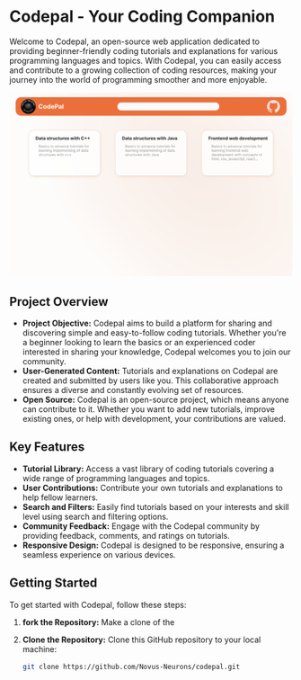 # Codepal - Your Coding Companion

Welcome to Codepal, an open-source web application dedicated to providing beginner-friendly coding tutorials and explanations for various programming languages and topics. With Codepal, you can easily access and contribute to a growing collection of coding resources, making your journey into the world of programming smoother and more enjoyable.

![prev](./designs/Mainpage.png)

## Project Overview

- **Project Objective:** Codepal aims to build a platform for sharing and discovering simple and easy-to-follow coding tutorials. Whether you're a beginner looking to learn the basics or an experienced coder interested in sharing your knowledge, Codepal welcomes you to join our community.
- **User-Generated Content:** Tutorials and explanations on Codepal are created and submitted by users like you. This collaborative approach ensures a diverse and constantly evolving set of resources.
- **Open Source:** Codepal is an open-source project, which means anyone can contribute to it. Whether you want to add new tutorials, improve existing ones, or help with development, your contributions are valued.

## Key Features

- **Tutorial Library:** Access a vast library of coding tutorials covering a wide range of programming languages and topics.
- **User Contributions:** Contribute your own tutorials and explanations to help fellow learners.
- **Search and Filters:** Easily find tutorials based on your interests and skill level using search and filtering options.
- **Community Feedback:** Engage with the Codepal community by providing feedback, comments, and ratings on tutorials.
- **Responsive Design:** Codepal is designed to be responsive, ensuring a seamless experience on various devices.

## Getting Started

To get started with Codepal, follow these steps:

1. **fork the Repository:** Make a clone of the 
1. **Clone the Repository:** Clone this GitHub repository to your local machine:

   ```bash
   git clone https://github.com/Novus-Neurons/codepal.git


